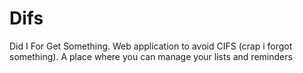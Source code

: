 # Difs
Did I For Get Something. Web application to avoid CIFS (crap i forgot something). A place where you can manage your lists and reminders
